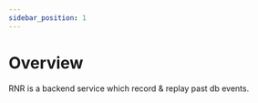 ```yaml
---
sidebar_position: 1
---
```


# Overview

RNR is a backend service which record & replay past db events.
